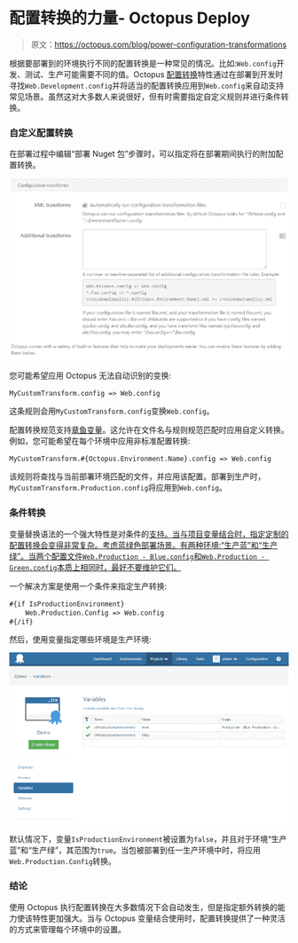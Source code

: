 # 配置转换的力量- Octopus Deploy

> 原文：<https://octopus.com/blog/power-configuration-transformations>

根据要部署到的环境执行不同的配置转换是一种常见的情况。比如:`Web.config`开发、测试、生产可能需要不同的值。Octopus [配置转换](http://docs.octopusdeploy.com/display/OD/Configuration+files#Configurationfiles-ConfigurationTransformation)特性通过在部署到开发时寻找`Web.Development.config`并将适当的配置转换应用到`Web.config`来自动支持常见场景。虽然这对大多数人来说很好，但有时需要指定自定义规则并进行条件转换。

### 自定义配置转换

在部署过程中编辑“部署 Nuget 包”步骤时，可以指定将在部署期间执行的附加配置转换。

![](img/bd7279a585115d4de560ee3f1b91c635.png)

您可能希望应用 Octopus 无法自动识别的变换:

```
MyCustomTransform.config => Web.config 
```

这条规则会用`MyCustomTransform.config`变换`Web.config`。

配置转换规范支持[章鱼变量](http://docs.octopusdeploy.com/display/OD/System+variables)。这允许在文件名与规则规范匹配时应用自定义转换。例如，您可能希望在每个环境中应用非标准配置转换:

```
MyCustomTransform.#{Octopus.Environment.Name}.config => Web.config 
```

该规则将查找与当前部署环境匹配的文件，并应用该配置。部署到生产时，`MyCustomTransform.Production.config`将应用到`Web.config`。

### 条件转换

变量替换语法的一个强大特性是对条件的[支持。当与项目变量结合时，指定定制的配置转换会变得非常复杂。考虑蓝绿色部署场景。有两种环境:“生产蓝”和“生产绿”。当两个配置文件`Web.Production - Blue.config`和`Web.Production - Green.config`本质上相同时，最好不要维护它们。](http://docs.octopusdeploy.com/display/OD/Variable+Substitution+Syntax)

一个解决方案是使用一个条件来指定生产转换:

```
#{if IsProductionEnvironment}
    Web.Production.Config => Web.config
#{/if} 
```

然后，使用变量指定哪些环境是生产环境:

![](img/8ab4b377f9e314dd40116c48c9d9152e.png)

默认情况下，变量`IsProductionEnvironment`被设置为`false`，并且对于环境“生产蓝”和“生产绿”，其范围为`true`。当包被部署到任一生产环境中时，将应用`Web.Production.Config`转换。

### 结论

使用 Octopus 执行配置转换在大多数情况下会自动发生，但是指定额外转换的能力使该特性更加强大。当与 Octopus 变量结合使用时，配置转换提供了一种灵活的方式来管理每个环境中的设置。